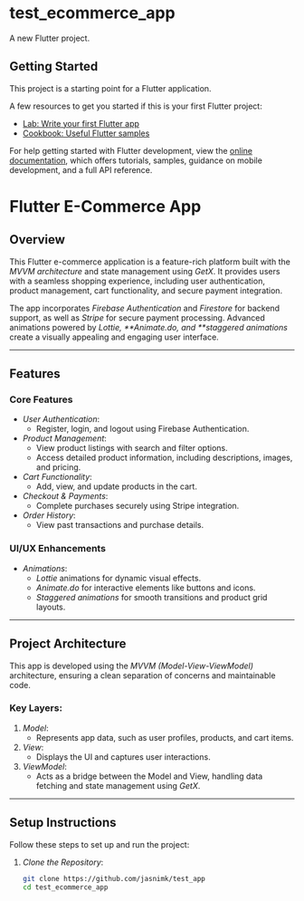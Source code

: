 # test_ecommerce_app

A new Flutter project.

## Getting Started

This project is a starting point for a Flutter application.

A few resources to get you started if this is your first Flutter project:

- [Lab: Write your first Flutter app](https://docs.flutter.dev/get-started/codelab)
- [Cookbook: Useful Flutter samples](https://docs.flutter.dev/cookbook)

For help getting started with Flutter development, view the
[online documentation](https://docs.flutter.dev/), which offers tutorials,
samples, guidance on mobile development, and a full API reference.

# Flutter E-Commerce App

## Overview

This Flutter e-commerce application is a feature-rich platform built with the _MVVM architecture_ and state management using _GetX_. It provides users with a seamless shopping experience, including user authentication, product management, cart functionality, and secure payment integration.

The app incorporates _Firebase Authentication_ and _Firestore_ for backend support, as well as _Stripe_ for secure payment processing. Advanced animations powered by _Lottie, **Animate.do, and **staggered animations_ create a visually appealing and engaging user interface.

---

## Features

### Core Features

- _User Authentication_:
  - Register, login, and logout using Firebase Authentication.
- _Product Management_:
  - View product listings with search and filter options.
  - Access detailed product information, including descriptions, images, and pricing.
- _Cart Functionality_:
  - Add, view, and update products in the cart.
- _Checkout & Payments_:
  - Complete purchases securely using Stripe integration.
- _Order History_:
  - View past transactions and purchase details.

### UI/UX Enhancements

- _Animations_:
  - _Lottie_ animations for dynamic visual effects.
  - _Animate.do_ for interactive elements like buttons and icons.
  - _Staggered animations_ for smooth transitions and product grid layouts.

---

## Project Architecture

This app is developed using the _MVVM (Model-View-ViewModel)_ architecture, ensuring a clean separation of concerns and maintainable code.

### Key Layers:

1. _Model_:
   - Represents app data, such as user profiles, products, and cart items.
2. _View_:
   - Displays the UI and captures user interactions.
3. _ViewModel_:
   - Acts as a bridge between the Model and View, handling data fetching and state management using _GetX_.

---

## Setup Instructions

Follow these steps to set up and run the project:

1. _Clone the Repository_:
   ```bash
   git clone https://github.com/jasnimk/test_app
   cd test_ecommerce_app
   ```
